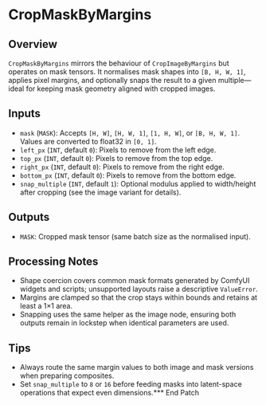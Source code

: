 # CropMaskByMargins

## Overview
`CropMaskByMargins` mirrors the behaviour of `CropImageByMargins` but operates on mask tensors. It normalises mask shapes into `[B, H, W, 1]`, applies pixel margins, and optionally snaps the result to a given multiple—ideal for keeping mask geometry aligned with cropped images.

## Inputs
- `mask` (`MASK`): Accepts `[H, W]`, `[H, W, 1]`, `[1, H, W]`, or `[B, H, W, 1]`. Values are converted to float32 in `[0, 1]`.
- `left_px` (`INT`, default `0`): Pixels to remove from the left edge.
- `top_px` (`INT`, default `0`): Pixels to remove from the top edge.
- `right_px` (`INT`, default `0`): Pixels to remove from the right edge.
- `bottom_px` (`INT`, default `0`): Pixels to remove from the bottom edge.
- `snap_multiple` (`INT`, default `1`): Optional modulus applied to width/height after cropping (see the image variant for details).

## Outputs
- `MASK`: Cropped mask tensor (same batch size as the normalised input).

## Processing Notes
- Shape coercion covers common mask formats generated by ComfyUI widgets and scripts; unsupported layouts raise a descriptive `ValueError`.
- Margins are clamped so that the crop stays within bounds and retains at least a 1×1 area.
- Snapping uses the same helper as the image node, ensuring both outputs remain in lockstep when identical parameters are used.

## Tips
- Always route the same margin values to both image and mask versions when preparing composites.
- Set `snap_multiple` to `8` or `16` before feeding masks into latent-space operations that expect even dimensions.*** End Patch
